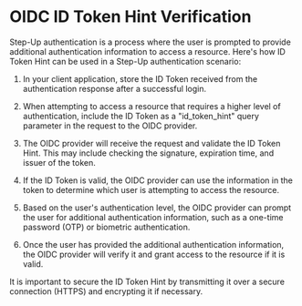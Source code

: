# OIDC ID Token Hint Verification
Step-Up authentication is a process where the user is prompted to provide additional authentication information to access a resource. Here's how ID Token Hint can be used in a Step-Up authentication scenario:

1.  In your client application, store the ID Token received from the authentication response after a successful login.
    
2.  When attempting to access a resource that requires a higher level of authentication, include the ID Token as a "id\_token\_hint" query parameter in the request to the OIDC provider.
    
3.  The OIDC provider will receive the request and validate the ID Token Hint. This may include checking the signature, expiration time, and issuer of the token.
    
4.  If the ID Token is valid, the OIDC provider can use the information in the token to determine which user is attempting to access the resource.
    
5.  Based on the user's authentication level, the OIDC provider can prompt the user for additional authentication information, such as a one-time password (OTP) or biometric authentication.
    
6.  Once the user has provided the additional authentication information, the OIDC provider will verify it and grant access to the resource if it is valid.
    

It is important to secure the ID Token Hint by transmitting it over a secure connection (HTTPS) and encrypting it if necessary.